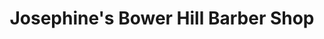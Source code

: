 ---
title: "Josephine's Bower Hill Barber Shop"
url: /pittsburgh/josephines-bower-hill-barber-shop/
shop: hairdresser
---